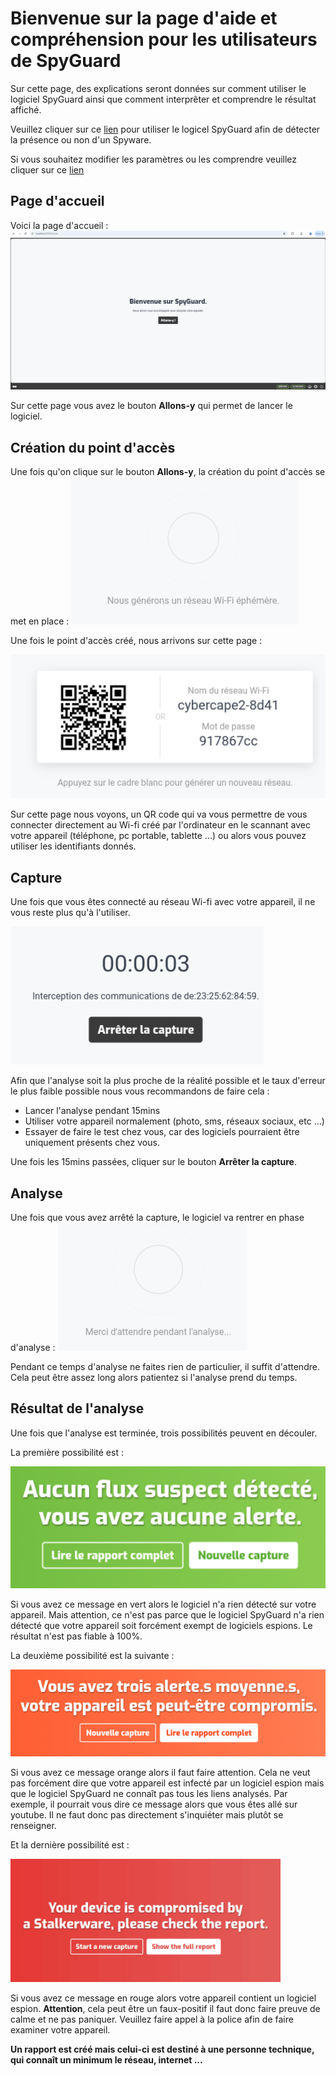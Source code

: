 # Bienvenue sur la page d'aide et compréhension pour les utilisateurs de SpyGuard

Sur cette page, des explications seront données sur comment utiliser le logiciel SpyGuard ainsi que comment interprêter et comprendre le résultat affiché.

Veuillez cliquer sur ce <a href="https://localhost:8000" target="_blank">lien</a> pour utiliser le logicel SpyGuard afin de détecter la présence ou non d'un Spyware.

Si vous souhaitez modifier les paramètres ou les comprendre veuillez cliquer sur ce <a href="https://zeckkk7.github.io/aide_spyguard" target="_blank">lien</a>


## Page d'accueil

Voici la page d'accueil : ![image_home](images/pagehome.png)


Sur cette page vous avez le bouton **Allons-y** qui permet de lancer le logiciel.


## Création du point d'accès

Une fois qu'on clique sur le bouton **Allons-y**, la création du point d'accès se met en place : ![image_ap](images/creationap.png)



Une fois le point d'accès créé, nous arrivons sur cette page : 

![image_ap](images/ap.png)


Sur cette page nous voyons, un QR code qui va vous permettre de vous connecter directement au Wi-fi créé par l'ordinateur en le scannant avec votre appareil (téléphone, pc portable, tablette ...) ou alors vous pouvez utiliser les identifiants donnés.


## Capture

Une fois que vous êtes connecté au réseau Wi-fi avec votre appareil, il ne vous reste plus qu'à l'utiliser. 

![image_capture](images/capture.png)

Afin que l'analyse soit la plus proche de la réalité possible et le taux d'erreur le plus faible possible nous vous recommandons de faire cela :
- Lancer l'analyse pendant 15mins
- Utiliser votre appareil normalement (photo, sms, réseaux sociaux, etc ...)
- Essayer de faire le test chez vous, car des logiciels pourraient être uniquement présents chez vous.


Une fois les 15mins passées, cliquer sur le bouton **Arrêter la capture**.

## Analyse

Une fois que vous avez arrêté la capture, le logiciel va rentrer en phase d'analyse : 
![image_ana](images/analyse.png)

Pendant ce temps d'analyse ne faites rien de particulier, il suffit d'attendre. Cela peut être assez long alors patientez si l'analyse prend du temps.


## Résultat de l'analyse

Une fois que l'analyse est terminée, trois possibilités peuvent en découler. 


La première possibilité est : 

![image_vert](images/rien.png)

Si vous avez ce message en vert alors le logiciel n'a rien détecté sur votre appareil. Mais attention, ce n'est pas parce que le logiciel SpyGuard n'a rien détecté que votre appareil soit forcément exempt de logiciels espions.
Le résultat n'est pas fiable à 100%. 


La deuxième possibilité est la suivante : 

![image_orange](images/peutetre.png)


Si vous avez ce message orange alors il faut faire attention. Cela ne veut pas forcément dire que votre appareil est infecté par un logiciel espion mais que le logiciel SpyGuard ne connaît pas tous les liens analysés. Par exemple, il pourrait vous dire ce message alors que vous êtes allé sur youtube. Il ne faut donc pas directement s'inquiéter mais plutôt se renseigner.


Et la dernière possibilité est : 

![image_rouge](images/spyware.png)

Si vous avez ce message en rouge alors votre appareil contient un logiciel espion. **Attention**, cela peut être un faux-positif il faut donc faire preuve de calme et ne pas paniquer. Veuillez faire appel à la police afin de faire examiner votre appareil.

**Un rapport est créé mais celui-ci est destiné à une personne technique, qui connaît un minimum le réseau, internet ...**
